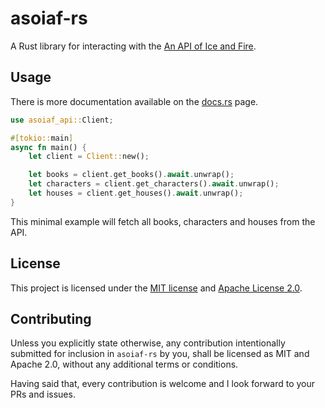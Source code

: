 # asoiaf-rs

A Rust library for interacting with the [An API of Ice and Fire](https://anapioficeandfire.com/).

## Usage

There is more documentation available on the [docs.rs](https://docs.rs/asoiaf_api/latest/asoiaf_api/) page.

```rust
use asoiaf_api::Client;

#[tokio::main]
async fn main() {
    let client = Client::new();

    let books = client.get_books().await.unwrap();
    let characters = client.get_characters().await.unwrap();
    let houses = client.get_houses().await.unwrap();
}
```

This minimal example will fetch all books, characters and houses from the API.

## License

This project is licensed under the [MIT license](LICENSE-MIT) and [Apache License 2.0](LICENSE-APACHE).

## Contributing

Unless you explicitly state otherwise, any contribution intentionally submitted
for inclusion in `asoiaf-rs` by you, shall be licensed as MIT and Apache 2.0,
without any additional terms or conditions.

Having said that, every contribution is welcome and I look forward to your PRs and issues.
